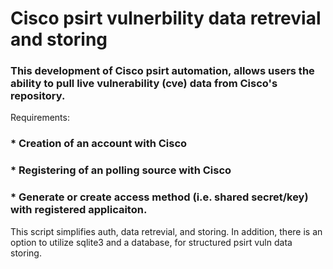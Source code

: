 # Cisco psirt vulnerbility data retrevial and storing
### This development of Cisco psirt automation, allows users the ability to pull live vulnerability (cve) data from Cisco's repository.

Requirements:
### * Creation of an account with Cisco
### * Registering of an polling source with Cisco 
### * Generate or create access method (i.e. shared secret/key) with registered applicaiton.

This script simplifies auth, data retrevial, and storing. 
In addition, there is an option to utilize sqlite3 and a database, for structured psirt vuln data storing.

